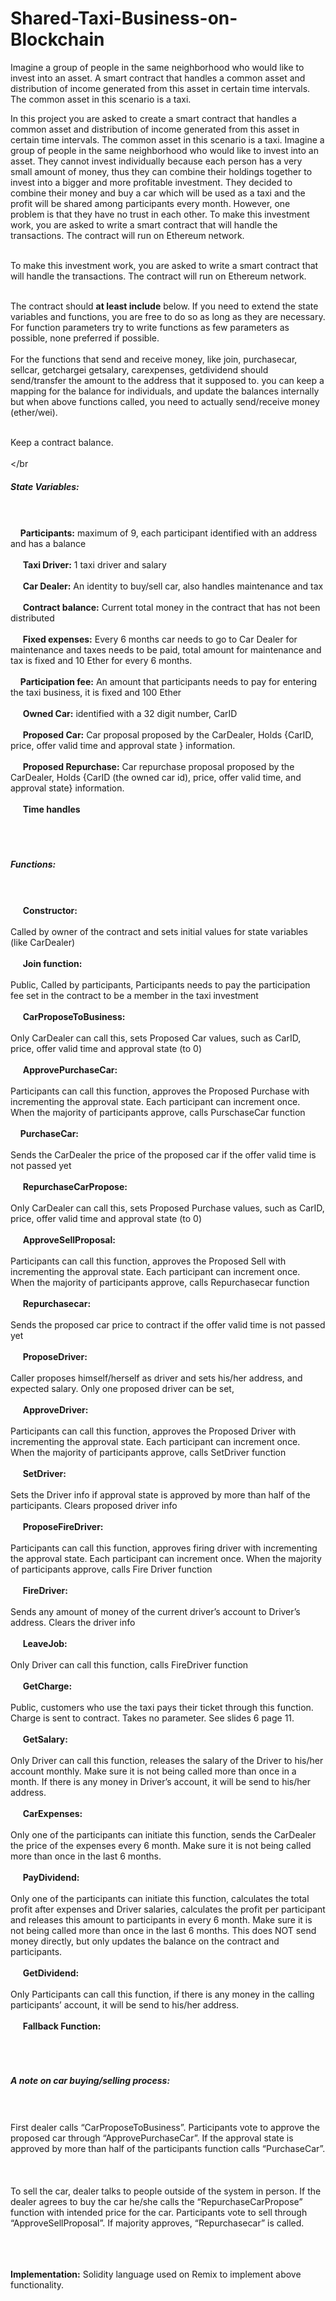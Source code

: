 # Shared-Taxi-Business-on-Blockchain
Imagine a group of people in the same neighborhood who would like to invest into an asset. A smart contract that handles a common asset and distribution of income generated from this asset in certain time intervals. The common asset in this scenario is a taxi. 

In this project you are asked to create a smart contract that handles a common asset and distribution of income
generated from this asset in certain time intervals. The common asset in this scenario is a taxi.
Imagine a group of people in the same neighborhood who would like to invest into an asset. They cannot invest
individually because each person has a very small amount of money, thus they can combine their holdings together
to invest into a bigger and more profitable investment.
They decided to combine their money and buy a car which will be used as a taxi and the profit will be shared
among participants every month. However, one problem is that they have no trust in each other.
To make this investment work, you are asked to write a smart contract that will handle the transactions. The
contract will run on Ethereum network.

<br>To make this investment work, you are asked to write a smart contract that will handle the transactions. The
contract will run on Ethereum network.</br>

<br>The contract should **at least include** below. If you need to extend the state variables and functions, you are free to
do so as long as they are necessary. For function parameters try to write functions as few parameters as possible,
none preferred if possible.</br>
<br>For the functions that send and receive money, like join, purchasecar, sellcar, getchargei getsalary, carexpenses,
getdividend should send/transfer the amount to the address that it supposed to. you can keep a mapping for the
balance for individuals, and update the balances internally but when above functions called, you need to actually
send/receive money (ether/wei).</br>

<br>Keep a contract balance.</br>
<br></br
##### State Variables: 
<br></br>
&nbsp;&nbsp;&nbsp;&nbsp;**Participants:** maximum of 9, each participant identified with an address and has a balance
<br></br>
&nbsp;&nbsp;&nbsp;&nbsp; **Taxi Driver:** 1 taxi driver and salary
<br></br>
&nbsp;&nbsp;&nbsp;&nbsp; **Car Dealer:** An identity to buy/sell car, also handles maintenance and tax
<br></br>
&nbsp;&nbsp;&nbsp;&nbsp; **Contract balance:** Current total money in the contract that has not been distributed
<br></br>
&nbsp;&nbsp;&nbsp;&nbsp; **Fixed expenses:** Every 6 months car needs to go to Car Dealer for maintenance and taxes needs to be
paid, total amount for maintenance and tax is fixed and 10 Ether for every 6 months.
<br></br>
&nbsp;&nbsp;&nbsp;&nbsp;**Participation fee:** An amount that participants needs to pay for entering the taxi business, it is fixed and
100 Ether
<br></br>
&nbsp;&nbsp;&nbsp;&nbsp; **Owned Car:** identified with a 32 digit number, CarID
<br></br>
&nbsp;&nbsp;&nbsp;&nbsp; **Proposed Car:** Car proposal proposed by the CarDealer, Holds {CarID, price, offer valid time and approval
state } information.
<br></br>
&nbsp;&nbsp;&nbsp;&nbsp; **Proposed Repurchase:** Car repurchase proposal proposed by the CarDealer, Holds {CarID (the owned
car id), price, offer valid time, and approval state} information.
<br></br>
&nbsp;&nbsp;&nbsp;&nbsp; **Time handles** 
<br></br>
<br></br>
##### Functions: 
<br></br>
&nbsp;&nbsp;&nbsp;&nbsp; **Constructor:** <br></br>
Called by owner of the contract and sets initial values for state variables (like CarDealer)
<br></br>
&nbsp;&nbsp;&nbsp;&nbsp; **Join function:** <br></br>
Public, Called by participants, Participants needs to pay the participation fee set in the contract to be a
member in the taxi investment
<br></br>
&nbsp;&nbsp;&nbsp;&nbsp; **CarProposeToBusiness:** <br></br>
Only CarDealer can call this, sets Proposed Car values, such as CarID, price, offer valid time and
approval state (to 0)
<br></br>
&nbsp;&nbsp;&nbsp;&nbsp; **ApprovePurchaseCar:** <br></br>
Participants can call this function, approves the Proposed Purchase with incrementing the approval
state. Each participant can increment once. When the majority of participants approve, calls PurschaseCar
function
<br></br>
&nbsp;&nbsp;&nbsp;&nbsp;**PurchaseCar:**<br></br>
Sends the CarDealer the price of the proposed car if the offer valid time is not passed yet
<br></br>
&nbsp;&nbsp;&nbsp;&nbsp; **RepurchaseCarPropose:** <br></br>
Only CarDealer can call this, sets Proposed Purchase values, such as CarID, price, offer valid time and
approval state (to 0)
<br></br>
&nbsp;&nbsp;&nbsp;&nbsp; **ApproveSellProposal:** <br></br>
Participants can call this function, approves the Proposed Sell with incrementing the approval state.
Each participant can increment once. When the majority of participants approve, calls Repurchasecar function
<br></br>
&nbsp;&nbsp;&nbsp;&nbsp; **Repurchasecar:** <br></br>
Sends the proposed car price to contract if the offer valid time is not passed yet
<br></br>
&nbsp;&nbsp;&nbsp;&nbsp; **ProposeDriver:** <br></br>
Caller proposes himself/herself as driver and sets his/her address, and expected salary. Only one
proposed driver can be set,
<br></br>
&nbsp;&nbsp;&nbsp;&nbsp; **ApproveDriver:** <br></br>
Participants can call this function, approves the Proposed Driver with incrementing the approval state.
Each participant can increment once. When the majority of participants approve, calls SetDriver function
<br></br>
&nbsp;&nbsp;&nbsp;&nbsp; **SetDriver:** <br></br>
Sets the Driver info if approval state is approved by more than half of the participants. Clears proposed
driver info
<br></br>
&nbsp;&nbsp;&nbsp;&nbsp; **ProposeFireDriver:** <br></br>
Participants can call this function, approves firing driver with incrementing the approval state. Each
participant can increment once. When the majority of participants approve, calls Fire Driver function
<br></br>
&nbsp;&nbsp;&nbsp;&nbsp; **FireDriver:** <br></br>
Sends any amount of money of the current driver’s account to Driver’s address. Clears the driver info
<br></br>
&nbsp;&nbsp;&nbsp;&nbsp; **LeaveJob:** <br></br>
Only Driver can call this function, calls FireDriver function
<br></br>
&nbsp;&nbsp;&nbsp;&nbsp; **GetCharge:** <br></br>
Public, customers who use the taxi pays their ticket through this function. Charge is sent to contract.
Takes no parameter. See slides 6 page 11.
<br></br>
&nbsp;&nbsp;&nbsp;&nbsp; **GetSalary:** <br></br>
Only Driver can call this function, releases the salary of the Driver to his/her account monthly. Make
sure it is not being called more than once in a month. If there is any money in Driver’s account, it will be send to
his/her address.
<br></br>
&nbsp;&nbsp;&nbsp;&nbsp; **CarExpenses:** <br></br>
Only one of the participants can initiate this function, sends the CarDealer the price of the expenses
every 6 month. Make sure it is not being called more than once in the last 6 months. 
<br></br>
&nbsp;&nbsp;&nbsp;&nbsp; **PayDividend:** <br></br>
Only one of the participants can initiate this function, calculates the total profit after expenses and
Driver salaries, calculates the profit per participant and releases this amount to participants in every 6 month.
Make sure it is not being called more than once in the last 6 months. This does NOT send money directly, but
only updates the balance on the contract and participants.
<br></br>
&nbsp;&nbsp;&nbsp;&nbsp; **GetDividend:** <br></br>
Only Participants can call this function, if there is any money in the calling participants’ account, it will
be send to his/her address.
<br></br>
&nbsp;&nbsp;&nbsp;&nbsp; **Fallback Function:** <br></br><br></br>
##### A note on car buying/selling process:
<br></br>
First dealer calls “CarProposeToBusiness”. Participants vote to approve the proposed car through
“ApprovePurchaseCar”. If the approval state is approved by more than half of the participants function calls
“PurchaseCar”.
<br></br><br></br>
To sell the car, dealer talks to people outside of the system in person. If the dealer agrees to buy the car he/she
calls the “RepurchaseCarPropose” function with intended price for the car. Participants vote to sell through
“ApproveSellProposal”. If majority approves, “Repurchasecar” is called. 
<br></br><br></br>

**Implementation:** Solidity language used on Remix to implement above functionality. 






